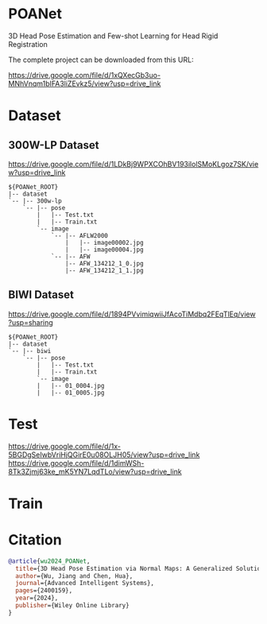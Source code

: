# POANet
3D Head Pose Estimation and Few-shot Learning for Head Rigid Registration


The complete project can be downloaded from this URL:

https://drive.google.com/file/d/1xQXecGb3uo-MNhVnqm1bIFA3liZEvkz5/view?usp=drive_link

# Dataset

## 300W-LP Dataset
https://drive.google.com/file/d/1LDkBj9WPXCOhBV193ilolSMoKLgoz7SK/view?usp=drive_link


```
${POANet_ROOT}
|-- dataset
`-- |-- 300w-lp
    `-- |-- pose
        |   |-- Test.txt
        |   |-- Train.txt
        `-- image
            `-- |-- AFLW2000
                |   |-- image00002.jpg
                |   |-- image00004.jpg
            `-- |-- AFW
                |-- AFW_134212_1_0.jpg
                |-- AFW_134212_1_1.jpg
```

## BIWI Dataset
https://drive.google.com/file/d/1894PVvimiqwiiJfAcoTiMdbq2FEqTlEq/view?usp=sharing
```
${POANet_ROOT}
|-- dataset
`-- |-- biwi
    `-- |-- pose
        |   |-- Test.txt
        |   |-- Train.txt
        `-- image
        |   |-- 01_0004.jpg
        |   |-- 01_0005.jpg
```
# Test

https://drive.google.com/file/d/1x-5BGDgSeIwbVriHjQGirE0u08OLJH05/view?usp=drive_link
https://drive.google.com/file/d/1dimWSh-8Tk3Zjmj63ke_mK5YN7LqdTLo/view?usp=drive_link

# Train

# Citation

```bibtex
@article{wu2024_POANet,
  title={3D Head Pose Estimation via Normal Maps: A Generalized Solution for Depth Image, Point Cloud, and Mesh},
  author={Wu, Jiang and Chen, Hua},
  journal={Advanced Intelligent Systems},
  pages={2400159},
  year={2024},
  publisher={Wiley Online Library}
}

